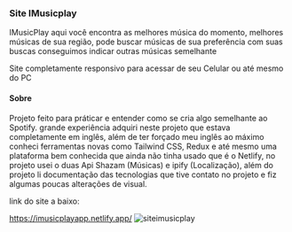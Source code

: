 <h3>Site IMusicplay</h3>

<p>IMusicPlay aqui você encontra as melhores música do momento, melhores músicas de sua região, pode buscar músicas de sua preferência com suas buscas conseguimos indicar outras músicas semelhante</p>

<P>Site completamente responsivo para acessar de seu Celular ou até mesmo do PC</P>


<h4>Sobre</h4>
<p>Projeto feito para práticar e entender como se cria algo semelhante ao Spotify. grande experiência adquiri neste projeto que estava completamente em inglês, além de ter forçado meu inglês ao máximo conheci ferramentas novas como Tailwind CSS, Redux e até mesmo uma plataforma bem conhecida que ainda não tinha usado que é o Netlify, no projeto usei o duas Api Shazam (Músicas) e ipify (Localização), além do projeto li documentação das tecnologias que tive contato no projeto e fiz algumas poucas alterações de visual.</p>
link do site a baixo:




https://imusicplayapp.netlify.app/
![siteimusicplay](https://user-images.githubusercontent.com/97806169/192648860-005bf655-f764-4eae-b7c9-6d3b15e82d20.png)
